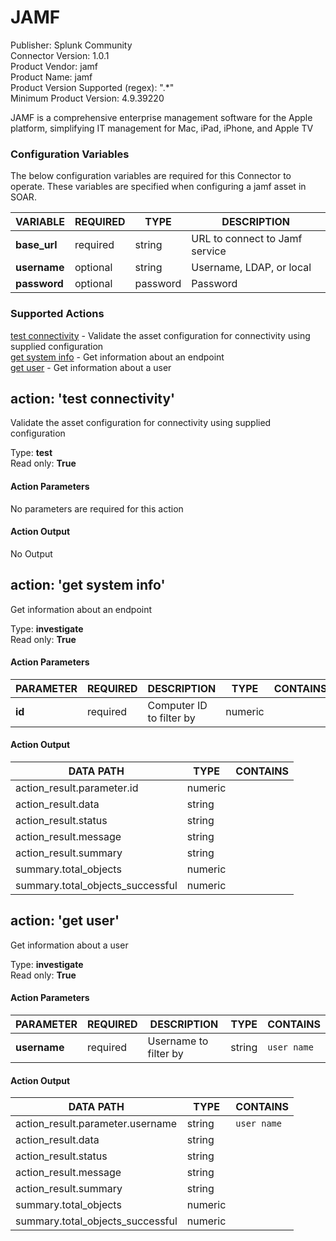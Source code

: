 [comment]: # "Auto-generated SOAR connector documentation"
# JAMF

Publisher: Splunk Community  
Connector Version: 1\.0\.1  
Product Vendor: jamf  
Product Name: jamf  
Product Version Supported (regex): "\.\*"  
Minimum Product Version: 4\.9\.39220  

JAMF is a comprehensive enterprise management software for the Apple platform, simplifying IT management for Mac, iPad, iPhone, and Apple TV

### Configuration Variables
The below configuration variables are required for this Connector to operate.  These variables are specified when configuring a jamf asset in SOAR.

VARIABLE | REQUIRED | TYPE | DESCRIPTION
-------- | -------- | ---- | -----------
**base\_url** |  required  | string | URL to connect to Jamf service
**username** |  optional  | string | Username, LDAP, or local
**password** |  optional  | password | Password

### Supported Actions  
[test connectivity](#action-test-connectivity) - Validate the asset configuration for connectivity using supplied configuration  
[get system info](#action-get-system-info) - Get information about an endpoint  
[get user](#action-get-user) - Get information about a user  

## action: 'test connectivity'
Validate the asset configuration for connectivity using supplied configuration

Type: **test**  
Read only: **True**

#### Action Parameters
No parameters are required for this action

#### Action Output
No Output  

## action: 'get system info'
Get information about an endpoint

Type: **investigate**  
Read only: **True**

#### Action Parameters
PARAMETER | REQUIRED | DESCRIPTION | TYPE | CONTAINS
--------- | -------- | ----------- | ---- | --------
**id** |  required  | Computer ID to filter by | numeric | 

#### Action Output
DATA PATH | TYPE | CONTAINS
--------- | ---- | --------
action\_result\.parameter\.id | numeric | 
action\_result\.data | string | 
action\_result\.status | string | 
action\_result\.message | string | 
action\_result\.summary | string | 
summary\.total\_objects | numeric | 
summary\.total\_objects\_successful | numeric |   

## action: 'get user'
Get information about a user

Type: **investigate**  
Read only: **True**

#### Action Parameters
PARAMETER | REQUIRED | DESCRIPTION | TYPE | CONTAINS
--------- | -------- | ----------- | ---- | --------
**username** |  required  | Username to filter by | string |  `user name` 

#### Action Output
DATA PATH | TYPE | CONTAINS
--------- | ---- | --------
action\_result\.parameter\.username | string |  `user name` 
action\_result\.data | string | 
action\_result\.status | string | 
action\_result\.message | string | 
action\_result\.summary | string | 
summary\.total\_objects | numeric | 
summary\.total\_objects\_successful | numeric | 